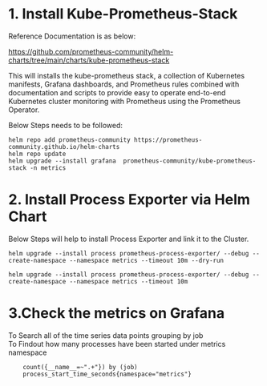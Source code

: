 
# 1. Install Kube-Prometheus-Stack  
Reference Documentation is as below:  

https://github.com/prometheus-community/helm-charts/tree/main/charts/kube-prometheus-stack

This will installs the kube-prometheus stack, a collection of Kubernetes manifests, Grafana dashboards, and Prometheus rules combined with documentation and scripts to provide easy to operate end-to-end Kubernetes cluster monitoring with Prometheus using the Prometheus Operator.

Below Steps needs to be followed: 

    helm repo add prometheus-community https://prometheus-community.github.io/helm-charts
    helm repo update
    helm upgrade --install grafana  prometheus-community/kube-prometheus-stack -n metrics

# 2. Install Process Exporter via Helm Chart  
Below Steps will help to install Process Exporter and link it to the Cluster. 

    helm upgrade --install process prometheus-process-exporter/ --debug --create-namespace --namespace metrics --timeout 10m --dry-run

    helm upgrade --install process prometheus-process-exporter/ --debug --create-namespace --namespace metrics --timeout 10m 

# 3.Check the metrics on Grafana 
To Search all of the time series data points grouping by job  
To Findout how many processes have been started under metrics namespace

        count({__name__=~".+"}) by (job)
        process_start_time_seconds{namespace="metrics"}
